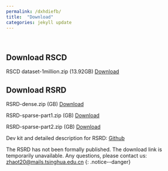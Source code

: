 ```yaml
---
permalink: /dxhdiefb/
title:  "Download"
categories: jekyll update
---
```

<br>

## Download RSCD

RSCD dataset-1million.zip (13.92GB) [Download](https://figshare.com/ndownloader/files/36625041) 

## Download RSRD

RSRD-dense.zip (GB) [Download]()

RSRD-sparse-part1.zip (GB) [Download]()

RSRD-sparse-part2.zip (GB) [Download]()

Dev kit and detailed description for RSRD: [Github](https://github.com/ztsrxh/RSRD_dev_kit)

The RSRD has not been formally published. The download link is temporarily unavailable. Any questions, please contact us: zhaot20@mails.tsinghua.edu.cn
{: .notice--danger}







